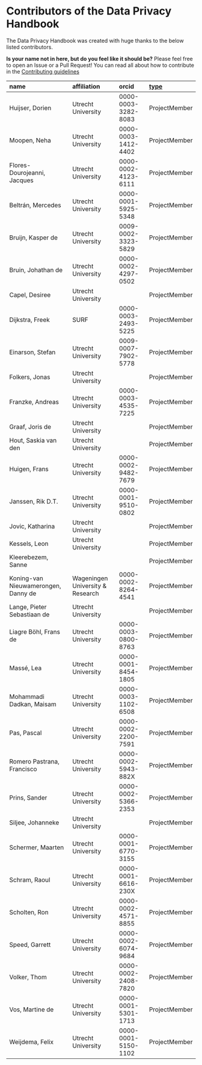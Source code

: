 # Contributors of the Data Privacy Handbook

The Data Privacy Handbook was created with huge thanks to the below listed contributors.

**Is your name not in here, but do you feel like it should be?** Please feel free to open an Issue or a Pull Request!
You can read all about how to contribute in the [Contributing guidelines](CONTRIBUTING.md)

|name|affiliation|orcid|[type](https://developers.zenodo.org/#representation)|
|:----|:----|:----|:----|
|Huijser, Dorien|Utrecht University|0000-0003-3282-8083|ProjectMember|
|Moopen, Neha|Utrecht University|0000-0003-1412-4402|ProjectMember|
|Flores-Dourojeanni, Jacques|Utrecht University|0000-0002-4123-6111|ProjectMember|
|Beltrán, Mercedes|Utrecht University|0000-0001-5925-5348|ProjectMember|
|Bruijn, Kasper de|Utrecht University|0009-0002-3323-5829|ProjectMember|
|Bruin, Johathan de|Utrecht University|0000-0002-4297-0502|ProjectMember|
|Capel, Desiree|Utrecht University| |ProjectMember|
|Dijkstra, Freek|SURF|0000-0003-2493-5225|ProjectMember|
|Einarson, Stefan|Utrecht University|0009-0007-7902-5778|ProjectMember|
|Folkers, Jonas|Utrecht University| |ProjectMember|
|Franzke, Andreas|Utrecht University|0000-0003-4535-7225|ProjectMember|
|Graaf, Joris de|Utrecht University| |ProjectMember|
|Hout, Saskia van den|Utrecht University| |ProjectMember|
|Huigen, Frans|Utrecht University|0000-0002-9482-7679|ProjectMember|
|Janssen, Rik D.T.|Utrecht University|0000-0001-9510-0802|ProjectMember|
|Jovic, Katharina|Utrecht University| |ProjectMember|
|Kessels, Leon|Utrecht University| |ProjectMember|
|Kleerebezem, Sanne| | |ProjectMember|
|Koning-van Nieuwamerongen, Danny de|Wageningen University & Research|0000-0002-8264-4541|ProjectMember|
|Lange, Pieter Sebastiaan de|Utrecht University| |ProjectMember|
|Liagre Böhl, Frans de|Utrecht University|0000-0003-0800-8763|ProjectMember|
|Massé, Lea|Utrecht University|0000-0001-8454-1805|ProjectMember|
|Mohammadi Dadkan, Maisam|Utrecht University|0000-0003-1102-6508|ProjectMember|
|Pas, Pascal|Utrecht University|0000-0002-2200-7591|ProjectMember|
|Romero Pastrana, Francisco|Utrecht University|0000-0002-5943-882X|ProjectMember|
|Prins, Sander|Utrecht University|0000-0002-5366-2353|ProjectMember|
|Siljee, Johanneke|Utrecht University| |ProjectMember|
|Schermer, Maarten|Utrecht University|0000-0001-6770-3155|ProjectMember|
|Schram, Raoul|Utrecht University|0000-0001-6616-230X|ProjectMember|
|Scholten, Ron|Utrecht University|0000-0002-4571-8855|ProjectMember|
|Speed, Garrett|Utrecht University|0000-0002-6074-9684|ProjectMember|
|Volker, Thom|Utrecht University|0000-0002-2408-7820|ProjectMember|
|Vos, Martine de|Utrecht University|0000-0001-5301-1713|ProjectMember|
|Weijdema, Felix|Utrecht University|0000-0001-5150-1102|ProjectMember|

